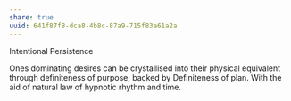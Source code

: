 ```yaml
---
share: true
uuid: 641f87f8-dca8-4b8c-87a9-715f83a61a2a
---
```

Intentional Persistence

Ones dominating desires can be crystallised into their physical equivalent through definiteness of purpose, backed by Definiteness of plan. With the aid of natural law of hypnotic rhythm and time.